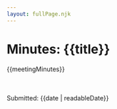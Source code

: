 ```yaml
---
layout: fullPage.njk
---
```

# Minutes: {{title}}
{{meetingMinutes}}

<br>
<br>
Submitted: {{date | readableDate}}